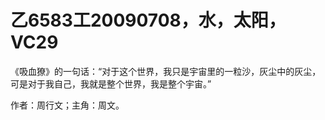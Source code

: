 # 乙6583工20090708，水，太阳，VC29

《吸血獠》的一句话：“对于这个世界，我只是宇宙里的一粒沙，灰尘中的灰尘，可是对于我自己，我就是整个世界，我是整个宇宙。”

作者：周行文；主角：周文。

